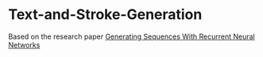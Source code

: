 # Text-and-Stroke-Generation

Based on the research paper [Generating Sequences With Recurrent Neural Networks](https://arxiv.org/pdf/1308.0850.pdf)
